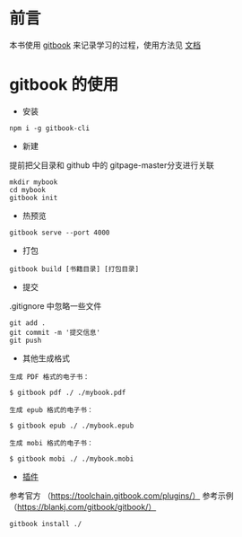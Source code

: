 # 前言

本书使用 [gitbook](https://www.gitbook.com/) 来记录学习的过程，使用方法见 [文档](https://github.com/GitbookIO/gitbook/blob/master/docs/setup.md) 

# gitbook 的使用

- 安装

```
npm i -g gitbook-cli
```

- 新建

提前把父目录和 github 中的 gitpage-master分支进行关联
```
mkdir mybook
cd mybook
gitbook init
```

- 热预览

```
gitbook serve --port 4000
```

- 打包

```
gitbook build [书籍目录] [打包目录]
```

- 提交

.gitignore 中忽略一些文件
```
git add .
git commit -m '提交信息'
git push
```

- 其他生成格式

```
生成 PDF 格式的电子书：

$ gitbook pdf ./ ./mybook.pdf

生成 epub 格式的电子书：

$ gitbook epub ./ ./mybook.epub

生成 mobi 格式的电子书：

$ gitbook mobi ./ ./mybook.mobi

``` 

- [插件](https://plugins.gitbook.com/)

参考官方 （https://toolchain.gitbook.com/plugins/）
参考示例 （https://blankj.com/gitbook/gitbook/）
```
gitbook install ./
```


